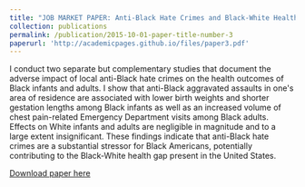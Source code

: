 ```yaml
---
title: "JOB MARKET PAPER: Anti-Black Hate Crimes and Black-White Health Gap"
collection: publications
permalink: /publication/2015-10-01-paper-title-number-3
paperurl: 'http://academicpages.github.io/files/paper3.pdf'
---
```

I conduct two separate but complementary studies that document the adverse impact of local anti-Black hate crimes on the health outcomes of Black infants and adults. I show that anti-Black aggravated assaults in one's area of residence are associated with lower birth weights and shorter gestation lengths among Black infants as well as an increased volume of chest pain-related Emergency Department visits among Black adults. Effects on White infants and adults are negligible in magnitude and to a large extent insignificant. These findings indicate that anti-Black hate crimes are a substantial stressor for Black Americans, potentially contributing to the Black-White health gap present in the United States.

[Download paper here](http://academicpages.github.io/files/paper3.pdf)

